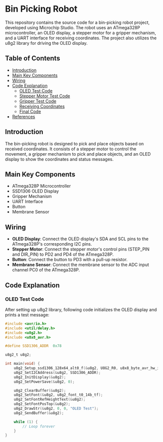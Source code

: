 # Bin Picking Robot

This repository contains the source code for a bin-picking robot project, developed using Microchip Studio. The robot uses an ATmega328P microcontroller, an OLED display, a stepper motor for a gripper mechanism, and a UART interface for receiving coordinates. The project also utilizes the u8g2 library for driving the OLED display.

## Table of Contents

- [Introduction](#introduction)
- [Main Key Components](#mainkeycomponents )
- [Wiring](#wiring)
- [Code Explanation](#code-explanation)
  - [OLED Test Code](#oled-test-code)
  - [Stepper Motor Test Code](#stepper-motor-test-code)
  - [Gripper Test Code](#gripper-test-code)
  - [Receiving Coordinates](#receiving-coordinates)
  - [Final Code](#final-code)
- [References](#references)

## Introduction

The bin-picking robot is designed to pick and place objects based on received coordinates. It consists of a stepper motor to control the movement, a gripper mechanism to pick and place objects, and an OLED display to show the coordinates and status messages.

## Main Key Components 

- ATmega328P Microcontroller
- SSD1306 OLED Display
- Gripper Mechanism
- UART Interface
- Button
- Membrane Sensor

## Wiring

- **OLED Display**: Connect the OLED display's SDA and SCL pins to the ATmega328P's corresponding I2C pins.
- **Stepper Motor**: Connect the stepper motor's control pins (STEP_PIN and DIR_PIN) to PD2 and PD4 of the ATmega328P.
- **Button**: Connect the button to PD3 with a pull-up resistor.
- **Membrane Sensor**: Connect the membrane sensor to the ADC input channel PC0 of the ATmega328P.

## Code Explanation

### OLED Test Code

After setting  up u8g2 library, following code initializes the OLED display and prints a test message:

```c
#include <avr/io.h>
#include <util/delay.h>
#include <u8g2.h>
#include <u8x8_avr.h>

#define SSD1306_ADDR  0x78

u8g2_t u8g2;

int main(void) {
    u8g2_Setup_ssd1306_128x64_alt0_f(&u8g2, U8G2_R0, u8x8_byte_avr_hw_i2c, u8x8_avr_delay);
    u8g2_SetI2CAddress(&u8g2, SSD1306_ADDR);
    u8g2_InitDisplay(&u8g2);
    u8g2_SetPowerSave(&u8g2, 0);

    u8g2_ClearBuffer(&u8g2);
    u8g2_SetFont(&u8g2, u8g2_font_t0_14b_tf);
    u8g2_SetFontRefHeightText(&u8g2);
    u8g2_SetFontPosTop(&u8g2);
    u8g2_DrawStr(&u8g2, 0, 0, "OLED Test");
    u8g2_SendBuffer(&u8g2);

    while (1) {
        // Loop forever
    }
}
